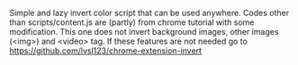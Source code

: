 Simple and lazy invert color script that can be used anywhere. Codes other than scripts/content.js are (partly) from chrome tutorial with some modification. 
This one does not invert background images, other images (&lt;img&gt;) and &lt;video&gt; tag. If these features are not needed go to https://github.com/lvsl123/chrome-extension-invert
